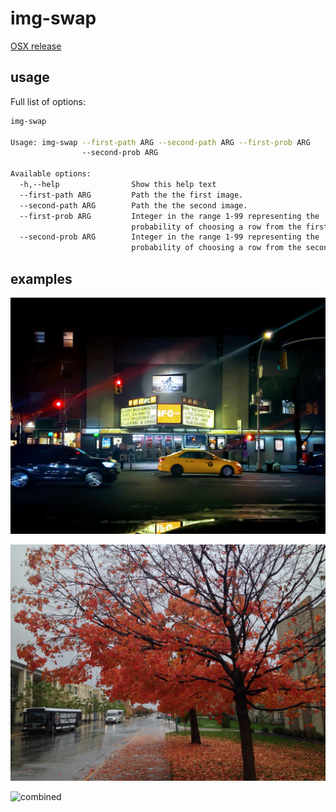 # img-swap
[OSX release](https://github.com/quasi-coherent/img-swap/releases)

## usage
Full list of options:

``` bash
img-swap

Usage: img-swap --first-path ARG --second-path ARG --first-prob ARG
                --second-prob ARG

Available options:
  -h,--help                Show this help text
  --first-path ARG         Path the the first image.
  --second-path ARG        Path the the second image.
  --first-prob ARG         Integer in the range 1-99 representing the
                           probability of choosing a row from the first image.
  --second-prob ARG        Integer in the range 1-99 representing the
                           probability of choosing a row from the second image.
```

## examples

![orig1](repo_assets/orig1.jpg)

![orig2](repo_assets/orig2.jpg)

![combined](repo_assets/orig1-orig2.png)
